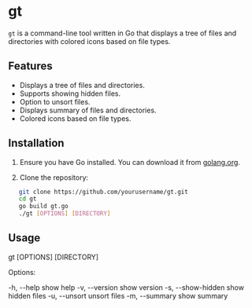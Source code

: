 # gt

`gt` is a command-line tool written in Go that displays a tree of files
and directories with colored icons based on file types.

## Features

- Displays a tree of files and directories.
- Supports showing hidden files.
- Option to unsort files.
- Displays summary of files and directories.
- Colored icons based on file types.

## Installation

1. Ensure you have Go installed. You can download it from [golang.org](https://golang.org/).

2. Clone the repository:
```bash
   git clone https://github.com/yourusername/gt.git
   cd gt
   go build gt.go
   ./gt [OPTIONS] [DIRECTORY]
```

## Usage

gt [OPTIONS] [DIRECTORY]

Options:

-h, --help          show help
-v, --version       show version
-s, --show-hidden   show hidden files
-u, --unsort        unsort files
-m, --summary       show summary

